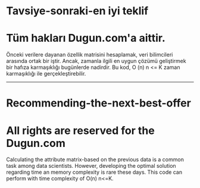 # Tavsiye-sonraki-en iyi teklif
# Tüm hakları Dugun.com'a aittir.
Önceki verilere dayanan özellik matrisini hesaplamak, veri bilimcileri arasında ortak bir iştir. Ancak, zamanla ilgili en uygun çözümü geliştirmek bir hafıza karmaşıklığı bugünlerde nadirdir.
Bu kod, O (n) n <= K zaman karmaşıklığı ile gerçekleştirebilir.


----------------------------------------------------------------------------
# Recommending-the-next-best-offer
# All rights are reserved for the Dugun.com
Calculating the attribute matrix-based on the previous data is a common task among data scientists. However, developing the optimal solution regarding time an memory complexity is rare these days.
This code can perform with time complexity of O(n) n<=K. 
